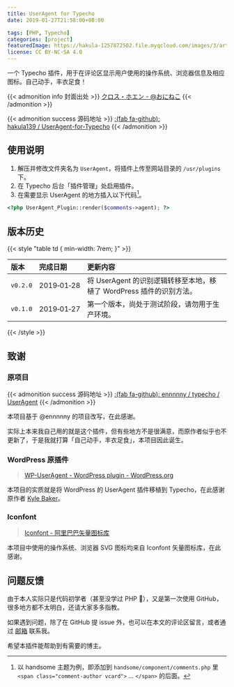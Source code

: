 ```yaml
---
title: UserAgent for Typecho
date: 2019-01-27T21:58:00+08:00

tags: [PHP, Typecho]
categories: [project]
featuredImage: https://hakula-1257872502.file.myqcloud.com/images/3/article-covers/77a35a51-7664-46a3-aa46-4ba353b7cff9_39186698.webp
license: CC BY-NC-SA 4.0
---
```


一个 Typecho 插件，用于在评论区显示用户使用的操作系统、浏览器信息及相应图标。自己动手，丰衣足食！

<!--more-->

{{< admonition info 封面出处 >}}
[クロス・ホエン - @おにねこ](https://www.pixiv.net/artworks/39186698)
{{< /admonition >}}

{{< admonition success 源码地址 >}}
[:(fab fa-github):  hakula139 / UserAgent-for-Typecho](https://github.com/hakula139/UserAgent-for-Typecho)
{{< /admonition >}}

## 使用说明

1. 解压并修改文件夹名为 `UserAgent`，将插件上传至网站目录的 `/usr/plugins` 下。
2. 在 Typecho 后台「插件管理」处启用插件。
3. 在需要显示 UserAgent 的地方插入以下代码[^1]。

```php
<?php UserAgent_Plugin::render($comments->agent); ?>
```

## 版本历史

{{< style "table td { min-width: 7rem; }" >}}

| 版本     | 完成日期   | 更新内容                                                             |
| :------- | :--------- | :------------------------------------------------------------------- |
| `v0.2.0` | 2019‑01‑28 | 将 UserAgent 的识别逻辑转移至本地，移植了 WordPress 插件的识别方法。 |
| `v0.1.0` | 2019‑01‑27 | 第一个版本，尚处于测试阶段，请勿用于生产环境。                       |

{{< /style >}}

## 致谢

### 原项目

{{< admonition success 源码地址 >}}
[:(fab fa-github):  ennnnny / typecho / UserAgent](https://github.com/ennnnny/typecho/tree/master/UserAgent)
{{< /admonition >}}

本项目基于 @ennnnny 的项目改写，在此感谢。

实际上本来我自己用的就是这个插件，但有些地方不是很满意，而原作者似乎也不更新了，于是我就打算「自己动手，丰衣足食」，本项目因此诞生。

### WordPress 原插件

> [WP-UserAgent - WordPress plugin - WordPress.org](https://wordpress.org/plugins/wp-useragent)

本项目的实质就是将 WordPress 的 UserAgent 插件移植到 Typecho，在此感谢原作者 [Kyle Baker](https://www.kyleabaker.com)。

### Iconfont

> [Iconfont - 阿里巴巴矢量图标库](https://www.iconfont.cn)

本项目中使用的操作系统、浏览器 SVG 图标均来自 Iconfont 矢量图标库，在此感谢。

## 问题反馈

由于本人实际只是代码初学者（甚至没学过 PHP :thinking:），又是第一次使用 GitHub，很多地方都不太明白，还请大家多多指教。

如果遇到问题，除了在 GitHub 提 issue 外，也可以在本文的评论区留言，或者通过 [邮箱](mailto:i@hakula.xyz) 联系我。

希望本插件能帮助到有需要的博主。

[^1]: 以 handsome 主题为例，即添加到 `handsome/component/comments.php` 里 `<span class="comment-author vcard">` ... `</span>` 的后面。

